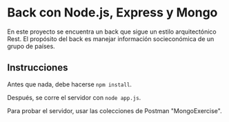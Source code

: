 # Back con Node.js, Express y Mongo
En este proyecto se encuentra un back que sigue un estilo arquitectónico Rest. El propósito del back es manejar información socieconómica de un grupo de países.

## Instrucciones
Antes que nada, debe hacerse `npm install`. 

Después, se corre el servidor con `node app.js`. 

Para probar el servidor, usar las colecciones de Postman "MongoExercise". 